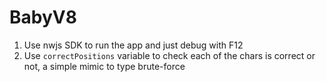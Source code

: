 # BabyV8

1. Use nwjs SDK to run the app and just debug with F12
2. Use `correctPositions` variable to check each of the chars is correct or not, a simple mimic to type brute-force
